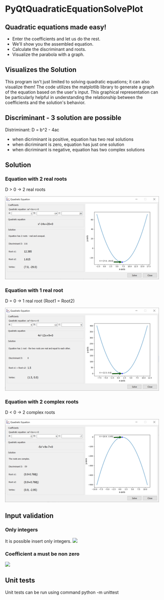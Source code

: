 # PyQtQuadraticEquationSolvePlot
## Quadratic equations made easy!
- Enter the coefficients and let us do the rest.
- We'll show you the assembled equation.
- Calculate the discriminant and roots.
- Visualize the parabola with a graph.

## Visualizes the Solution
This program isn't just limited to solving quadratic equations; it can also visualize them!  The code utilizes the matplotlib library to generate a graph of the equation based on the user's input.  This graphical representation can be particularly helpful in understanding the relationship between the coefficients and the solution's behavior.

## Discriminant - 3 solution are possible
Distriminant: D = b^2 - 4ac
- when dicriminant is positive, equation has two real solutions
- when dicriminant is zero, equation has just one solution
- when dicriminant is negative, equation has two complex solutions

## Solution
### Equation with 2 real roots
D > 0    ->     2 real roots

![](https://github.com/hrosicka/PyQtQuadraticEquationSolvePlot/blob/master/doc/MainWindow.PNG)

### Equation with 1 real root
D = 0    ->     1 real root (Root1 = Root2)

![](https://github.com/hrosicka/PyQtQuadraticEquationSolvePlot/blob/master/doc/OneRoot.PNG)

### Equation with 2 complex roots
D < 0    ->     2 complex roots

![](https://github.com/hrosicka/PyQtQuadraticEquationSolvePlot/blob/master/doc/ComplexRoots.PNG)

## Input validation
### Only integers
It is possible insert only integers.
![](https://github.com/hrosicka/PyQtQuadraticEquationSolvePlot/blob/master/doc/InputValidationInteger.PNG)

### Coefficient a must be non zero
![](https://github.com/hrosicka/PyQtQuadraticEquationSolvePlot/blob/master/doc/ANotZero.PNG)

## Unit tests
Unit tests can be run using command
python -m unittest


